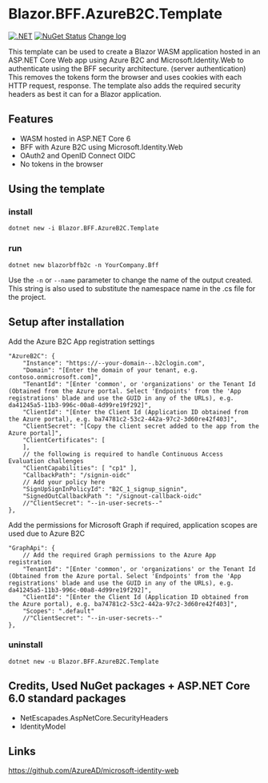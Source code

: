 # Blazor.BFF.AzureB2C.Template

[![.NET](https://github.com/damienbod/Blazor.BFF.AzureB2C.Template/actions/workflows/dotnet.yml/badge.svg)](https://github.com/damienbod/Blazor.BFF.AzureB2C.Template/actions/workflows/dotnet.yml) [![NuGet Status](http://img.shields.io/nuget/v/Blazor.BFF.AzureB2C.Template.svg?style=flat-square)](https://www.nuget.org/packages/Blazor.BFF.AzureB2C.Template/) [Change log](https://github.com/damienbod/Blazor.BFF.AzureB2C.Template/blob/main/Changelog.md)

This template can be used to create a Blazor WASM application hosted in an ASP.NET Core Web app using Azure B2C and Microsoft.Identity.Web to authenticate using the BFF security architecture. (server authentication) This removes the tokens form the browser and uses cookies with each HTTP request, response. The template also adds the required security headers as best it can for a Blazor application.

## Features

- WASM hosted in ASP.NET Core 6
- BFF with Azure B2C using Microsoft.Identity.Web
- OAuth2 and OpenID Connect OIDC
- No tokens in the browser

## Using the template

### install

```
dotnet new -i Blazor.BFF.AzureB2C.Template
```

### run

```
dotnet new blazorbffb2c -n YourCompany.Bff
```

Use the `-n` or `--name` parameter to change the name of the output created. This string is also used to substitute the namespace name in the .cs file for the project.

## Setup after installation

Add the Azure B2C App registration settings

```
"AzureB2C": {
	"Instance": "https://--your-domain--.b2clogin.com",
	"Domain": "[Enter the domain of your tenant, e.g. contoso.onmicrosoft.com]",
	"TenantId": "[Enter 'common', or 'organizations' or the Tenant Id (Obtained from the Azure portal. Select 'Endpoints' from the 'App registrations' blade and use the GUID in any of the URLs), e.g. da41245a5-11b3-996c-00a8-4d99re19f292]",
	"ClientId": "[Enter the Client Id (Application ID obtained from the Azure portal), e.g. ba74781c2-53c2-442a-97c2-3d60re42f403]",
	"ClientSecret": "[Copy the client secret added to the app from the Azure portal]",
	"ClientCertificates": [
	],
	// the following is required to handle Continuous Access Evaluation challenges
	"ClientCapabilities": [ "cp1" ],
	"CallbackPath": "/signin-oidc"
	// Add your policy here
	"SignUpSignInPolicyId": "B2C_1_signup_signin", 
	"SignedOutCallbackPath ": "/signout-callback-oidc"
	//"ClientSecret": "--in-user-secrets--"
},

```

Add the permissions for Microsoft Graph if required, application scopes are used due to Azure B2C

```
"GraphApi": {
	// Add the required Graph permissions to the Azure App registration
	"TenantId": "[Enter 'common', or 'organizations' or the Tenant Id (Obtained from the Azure portal. Select 'Endpoints' from the 'App registrations' blade and use the GUID in any of the URLs), e.g. da41245a5-11b3-996c-00a8-4d99re19f292]",
	"ClientId": "[Enter the Client Id (Application ID obtained from the Azure portal), e.g. ba74781c2-53c2-442a-97c2-3d60re42f403]",
	"Scopes": ".default"
	//"ClientSecret": "--in-user-secrets--"
},
```

### uninstall

```
dotnet new -u Blazor.BFF.AzureB2C.Template
```


## Credits, Used NuGet packages + ASP.NET Core 6.0 standard packages

- NetEscapades.AspNetCore.SecurityHeaders
- IdentityModel

## Links

https://github.com/AzureAD/microsoft-identity-web
